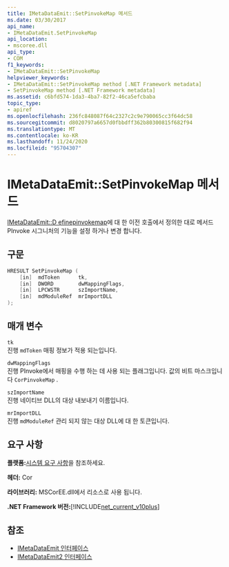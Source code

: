 ```yaml
---
title: IMetaDataEmit::SetPinvokeMap 메서드
ms.date: 03/30/2017
api_name:
- IMetaDataEmit.SetPinvokeMap
api_location:
- mscoree.dll
api_type:
- COM
f1_keywords:
- IMetaDataEmit::SetPinvokeMap
helpviewer_keywords:
- IMetaDataEmit::SetPinvokeMap method [.NET Framework metadata]
- SetPinvokeMap method [.NET Framework metadata]
ms.assetid: c6bfd574-1da3-4ba7-82f2-46ca5efcbaba
topic_type:
- apiref
ms.openlocfilehash: 236fc848087f64c2327c2c9e790065cc3f64dc58
ms.sourcegitcommit: d8020797a6657d0fbbdff362b80300815f682f94
ms.translationtype: MT
ms.contentlocale: ko-KR
ms.lasthandoff: 11/24/2020
ms.locfileid: "95704307"
---
```

# <a name="imetadataemitsetpinvokemap-method"></a>IMetaDataEmit::SetPinvokeMap 메서드

[IMetaDataEmit::D efinepinvokemap](imetadataemit-definepinvokemap-method.md)에 대 한 이전 호출에서 정의한 대로 메서드 PInvoke 시그니처의 기능을 설정 하거나 변경 합니다.  
  
## <a name="syntax"></a>구문  
  
```cpp  
HRESULT SetPinvokeMap (
    [in]  mdToken      tk,
    [in]  DWORD        dwMappingFlags,  
    [in]  LPCWSTR      szImportName,
    [in]  mdModuleRef  mrImportDLL
);  
```  
  
## <a name="parameters"></a>매개 변수  

 `tk`  
 진행 `mdToken` 매핑 정보가 적용 되는입니다.  
  
 `dwMappingFlags`  
 진행 PInvoke에서 매핑을 수행 하는 데 사용 되는 플래그입니다. 값의 비트 마스크입니다 `CorPinvokeMap` .  
  
 `szImportName`  
 진행 네이티브 DLL의 대상 내보내기 이름입니다.  
  
 `mrImportDLL`  
 진행 `mdModuleRef` 관리 되지 않는 대상 DLL에 대 한 토큰입니다.  
  
## <a name="requirements"></a>요구 사항  

 **플랫폼:**[시스템 요구 사항](../../get-started/system-requirements.md)을 참조하세요.  
  
 **헤더:** Cor  
  
 **라이브러리:** MSCorEE.dll에서 리소스로 사용 됩니다.  
  
 **.NET Framework 버전:**[!INCLUDE[net_current_v10plus](../../../../includes/net-current-v10plus-md.md)]  
  
## <a name="see-also"></a>참조

- [IMetaDataEmit 인터페이스](imetadataemit-interface.md)
- [IMetaDataEmit2 인터페이스](imetadataemit2-interface.md)
